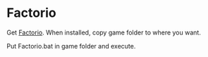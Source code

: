 # Factorio
Get [Factorio](https://www.gog.com/game/factorio). When installed, copy game folder to where you want.

Put Factorio.bat in game folder and execute.
